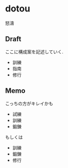 # dotou

怒濤



## Draft
ここに構成案を記述していく.

- 訓練
- 指南
- 修行

## Memo

こっちの方がキレイかも

- 試練
- 訓練
- 鍛錬

もしくは
- 訓練
- 鍛錬
- 修行
